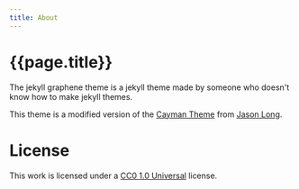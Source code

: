 ```yaml
---
title: About
---
```


# {{page.title}}

The jekyll graphene theme is a jekyll theme made by someone who doesn't know how to make jekyll themes.

This theme is a modified version of the [Cayman Theme](https://github.com/jasonlong/cayman-theme) from [Jason Long](https://github.com/jasonlong).

# License

This work is licensed under a [CC0 1.0 Universal](https://creativecommons.org/publicdomain/zero/1.0/) license.
